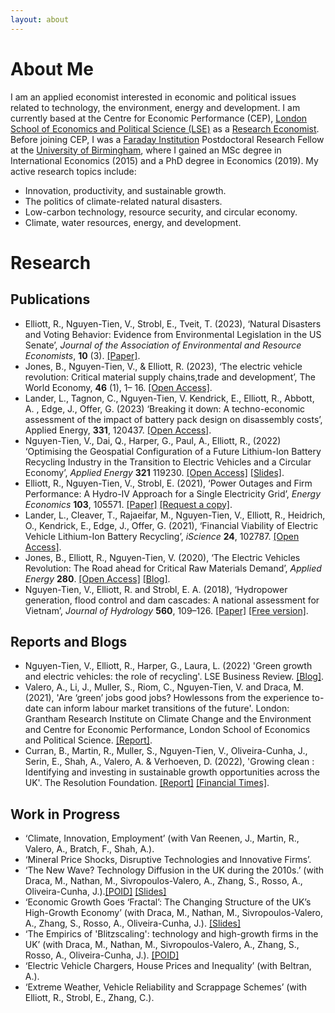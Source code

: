 ```yaml
---
layout: about 
---
```


# About Me
I am an applied economist interested in economic and political issues related to technology, the environment, energy and development. I am currently based at the Centre for Economic Performance (CEP), [London School of Economics and Political Science (LSE)](https://www.lse.ac.uk) as a [Research Economist](https://cep.lse.ac.uk/_new/staff/person.asp?id=10783). Before joining CEP, I was a [Faraday Institution](https://faraday.ac.uk/) Postdoctoral Research Fellow at the [University of Birmingham](https://www.birmingham.ac.uk), where I gained an MSc degree in International Economics (2015) and a PhD degree in Economics (2019). My active research topics include:
* Innovation, productivity, and sustainable growth.
* The politics of climate-related natural disasters.
* Low-carbon technology, resource security, and circular economy.
* Climate, water resources, energy, and development.


# Research
## Publications 
* Elliott, R., Nguyen-Tien, V., Strobl, E., Tveit, T. (2023), ‘Natural Disasters and Voting Behavior: Evidence from Environmental Legislation in the US Senate’, *Journal of the Association of Environmental and Resource Economists*, **10** (3). [[Paper]](https://www.journals.uchicago.edu/doi/10.1086/722540).
* Jones, B., Nguyen-Tien, V., & Elliott, R. (2023), ‘The electric vehicle revolution: Critical material supply chains,trade and development’, The World Economy, **46** (1), 1– 16. [[Open Access]](https://onlinelibrary.wiley.com/doi/full/10.1111/twec.13345).
* Lander, L., Tagnon, C., Nguyen-Tien, V. Kendrick, E., Elliott, R., Abbott, A. , Edge, J., Offer, G. (2023) ‘Breaking it down: A techno-economic assessment of the impact of battery pack design on disassembly costs’, Applied Energy, **331**, 120437.  [[Open Access]](https://www.sciencedirect.com/science/article/pii/S0306261922016944).
*	Nguyen-Tien, V., Dai, Q., Harper, G., Paul, A., Elliott, R., (2022) ‘Optimising the Geospatial Configuration of a Future Lithium-Ion Battery Recycling Industry in the Transition to Electric Vehicles and a Circular Economy’, *Applied Energy* **321** 119230.  [[Open Access]](https://www.sciencedirect.com/science/article/pii/S0306261922005943) [[Slides]](https://www.dropbox.com/scl/fi/wgsfjgx3lm9gpd2x488vy/Viet-Nguyen-Tien-EV-LIB.pdf?rlkey=3ch73kyevw3dkw2n0d2athciz&dl=0).
* Elliott, R., Nguyen-Tien, V., Strobl, E. (2021), ‘Power Outages and Firm Performance: A Hydro-IV Approach for a Single Electricity Grid’, *Energy Economics* **103**, 105571. [[Paper]](https://www.sciencedirect.com/science/article/pii/S0140988321004436) [[Request a copy]](http://eprints.lse.ac.uk/112538/).
* Lander, L., Cleaver, T., Rajaeifar, M., Nguyen-Tien, V., Elliott, R., Heidrich, O., Kendrick, E., Edge, J., Offer, G. (2021), ‘Financial Viability of Electric Vehicle Lithium-Ion Battery Recycling’, *iScience* **24**, 102787. [[Open Access]](https://www.sciencedirect.com/science/article/pii/S2589004221007550).
* Jones, B., Elliott, R., Nguyen-Tien, V. (2020), ‘The Electric Vehicles Revolution:  The Road ahead for Critical Raw Materials Demand’, *Applied Energy* **280**. [[Open Access]](https://www.sciencedirect.com/science/article/pii/S0306261920305845) [[Blog]](https://blog.bham.ac.uk/business-school/2020/12/03/the-electric-vehicle-revolution-will-we-run-out-of-the-critical-materials/).
* Nguyen-Tien, V., Elliott, R. and Strobl, E. A. (2018), ‘Hydropower generation, flood control and dam cascades: A national assessment for Vietnam’, *Journal of Hydrology* **560**, 109–126. [[Paper]](https://doi.org/10.1016/j.jhydrol.2018.02.063) [[Free version]](https://research.birmingham.ac.uk/portal/files/48521145/Nguyen_Tien_et_al_Hydropower_generation_Journal_of_Hydrology_2018.pdf).

## Reports and Blogs 
* Nguyen-Tien, V., Elliott, R., Harper, G., Laura, L. (2022) 'Green growth and electric vehicles: the role of
recycling'. LSE Business Review. [[Blog]](https://blogs.lse.ac.uk/businessreview/2022/07/07/green-growth-and-electric-vehicles-the-role-of-recycling/).
* Valero, A., Li, J., Muller, S., Riom, C., Nguyen-Tien, V. and Draca, M. (2021), 'Are ‘green’ jobs good jobs? Howlessons from the experience to-date can inform labour market transitions of the future'. London: Grantham Research Institute on Climate Change and the Environment and Centre for Economic Performance, London School of Economics and Political Science. [[Report]](https://cep.lse.ac.uk/pubs/download/special/cepsp39.pdf).
* Curran, B., Martin, R., Muller, S., Nguyen-Tien, V., Oliveira-Cunha, J., Serin, E., Shah, A., Valero, A. & Verhoeven, D. (2022), 'Growing clean : Identifying and investing in sustainable growth opportunities across the UK'. The Resolution Foundation. [[Report]](https://economy2030.resolutionfoundation.org/wp-content/uploads/2022/05/Growing_clean_report.pdf) [[Financial Times]](https://www.ft.com/content/4066afc1-aa57-4343-8f83-d2e7efb57d95?shareType=nongift).
 
## Work in Progress
* ‘Climate, Innovation, Employment’ (with Van Reenen, J., Martin, R., Valero, A., Bratch, F., Shah, A.).
* ‘Mineral Price Shocks, Disruptive Technologies and Innovative Firms’.
*	‘The New Wave? Technology Diffusion in the UK during the 2010s.’ (with Draca, M., Nathan, M., Sivropoulos-Valero, A., Zhang, S., Rosso, A., Oliveira-Cunha, J.).[[POID]](https://poid.lse.ac.uk/events/past-research-seminars.asp) [[Slides]](https://warwick.ac.uk/fac/soc/economics/staff/mdraca/new_wave_3.pdf)
*	‘Economic Growth Goes ‘Fractal’: The Changing Structure of the UK’s High-Growth Economy’ (with Draca, M., Nathan, M., Sivropoulos-Valero, A., Zhang, S., Rosso, A., Oliveira-Cunha, J.).  [[Slides]](https://escoe-website.s3.amazonaws.com/wp-content/uploads/2022/10/14104446/Session-1-Measurement.pdf)
*	‘The Empirics of 'Blitzscaling': technology and high-growth firms in the UK’ (with Draca, M., Nathan, M., Sivropoulos-Valero, A., Zhang, S., Rosso, A., Oliveira-Cunha, J.). [[POID]](https://poid.lse.ac.uk/events/past-research-seminars.asp)
*	‘Electric Vehicle Chargers, House Prices and Inequality’ (with Beltran, A.).
*	‘Extreme Weather, Vehicle Reliability and Scrappage Schemes’ (with Elliott, R., Strobl, E., Zhang, C.).


